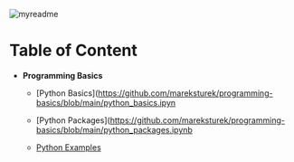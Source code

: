 ![myreadme](https://user-images.githubusercontent.com/70707092/95544092-d0b72880-09bf-11eb-90f7-bdca493307f7.png)

# Table of Content

- **Programming Basics**

    - [Python Basics](https://github.com/mareksturek/programming-basics/blob/main/python_basics.ipyn
  

    - [Python Packages](https://github.com/mareksturek/programming-basics/blob/main/python_packages.ipynb
  

    - [Python Examples](https://github.com/mareksturek/programming-basics/blob/main/python_examples.ipynb)     

